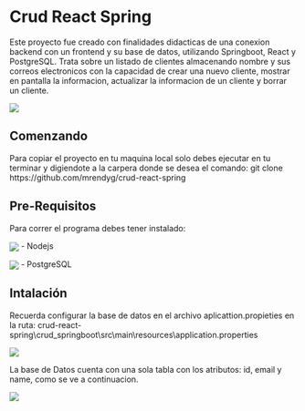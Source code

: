 <h1>Crud React Spring</h1>

<p>Este proyecto fue creado con finalidades didacticas de una conexion backend con un frontend y su base de datos, utilizando Springboot, React y PostgreSQL. Trata sobre un listado de clientes almacenando nombre y sus correos electronicos con la capacidad de crear una nuevo cliente, mostrar en pantalla la informacion, actualizar la informacion de un cliente y borrar un cliente.</p>

<img align="center" src="https://github.com/user-attachments/assets/e8cc710a-0815-46b5-8d78-6f1249b92607"/>

<h2>Comenzando</h2> 

<p>Para copiar el proyecto en tu maquina local solo debes ejecutar en tu terminar y digiendote a la carpera donde se desea el comando: git clone https://github.com/mrendyg/crud-react-spring</p>

<h2>Pre-Requisitos</h2>

<p>Para correr el programa debes tener instalado:</p>
<p><img align="center" src="https://github.com/user-attachments/assets/8ab4bad6-56f2-417e-bc83-b9617f1c8da2"/> - Nodejs</p>
<p><img align="center" src="https://github.com/user-attachments/assets/a8a54b41-44f1-4141-b28e-98c95e4b23d1"/> - PostgreSQL</p>

<h2>Intalación</h2>
<p>Recuerda configurar la base de datos en el archivo aplicattion.propieties en la ruta: crud-react-spring\crud_springboot\src\main\resources\application.properties </p>

<img align="center" src="https://github.com/user-attachments/assets/b1ed1127-6db9-4f45-b3a7-5f3bdd3a9b2e"/>

La base de Datos cuenta con una sola tabla con los atributos: id, email y name, como se ve a continuacion.

<img align="center" src="https://github.com/user-attachments/assets/15d63c03-d158-4773-8a37-61b462f05f43"/>


